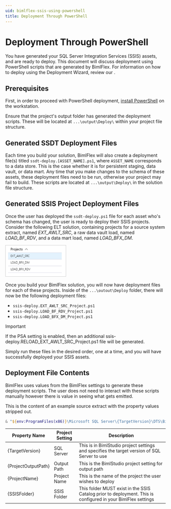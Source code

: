 ```yaml
---
uid: bimlflex-ssis-using-powershell
title: Deployment Through PowerShell
---
```

# Deployment Through PowerShell

<!-- TODO: Now walk-through yet for an SSIS Implementation.  
For a walk-through of creating a BimlFlex solution that targets SSIS, review the [](xref:bimlflex-synapse-implementation).
-->

You have generated your SQL Server Integration Services (SSIS) assets, and are ready to deploy. This document will discuss deployment using PowerShell scripts that are generated by BimlFlex. For information on how to deploy using the Deployment Wizard, review our [](xref:bimlflex-ssis-deployment-wizard).

## Prerequisites

First, in order to proceed with PowerShell deployment, [install PowerShell](https://docs.microsoft.com/en-us/powershell/scripting/install/installing-powershell?view=powershell-7) on the workstation.

Ensure that the project's output folder has generated the deployment scripts. These will be located at `...\output\Deploy\` within your project file structure.

## Generated SSDT Deployment Files

Each time you build your solution, BimlFlex will also create a deployment file(s) titled `ssdt-deploy.[ASSET_NAME].ps1`, where `ASSET_NAME` corresponds to a data store. This is the case whether it is for persistent staging, data vault, or data mart. Any time that you make changes to the schema of these assets, these deployment files need to be run, otherwise your project may fail to build. These scripts are located at `...\output\Deploy\` in the solution file structure.  

## Generated SSIS Project Deployment Files

Once the user has deployed the `ssdt-deploy.ps1` file for each asset who's schema has changed, the user is ready to deploy their SSIS projects. Consider the following ELT solution, containing projects for a source system extract, named *EXT_AWLT_SRC*, a raw data vault load, named *LOAD_BF_RDV*, and a data mart load, named *LOAD_BFX_DM*.

<img 
    src="images/eltprojectstructure.png"
    style="border: 1px solid #CCC;" 
    title="Apply Data Type Mappings Dialog Box" 
/>

Once you build your BimlFlex solution, you will now have deployment files for each of these projects. Inside of the `...\outout\Deploy` folder, there will now be the following deployment files:

* `ssis-deploy.EXT_AWLT_SRC_Project.ps1`
* `ssis-deploy.LOAD_BF_RDV_Project.ps1`
* `ssis-deploy.LOAD_BFX_DM_Project.ps1`

>[!IMPORTANT]
> If the PSA setting is enabled, then an additional ssis-deploy.RELOAD_EXT_AWLT_SRC_Project.ps1 file will be generated.

Simply run these files in the desired order, one at a time, and you will have successfully deployed your SSIS assets.

## Deployment File Contents

BimlFlex uses values from the BimlFlex settings to generate these deployment scripts. The user does not need to interact with these scripts manually however there is value in seeing what gets emitted.

This is the content of an example source extract with the property values stripped out.

```powershell
& "${env:ProgramFiles(x86)}\Microsoft SQL Server\{TargetVersion}\DTS\Binn\isdeploymentwizard.exe" /S /SP:"{ProjectOutputPath}\{ProjectName}\bin\{ProjectName}_Project.ispac" /DS:localhost /DP:"/{SSISFolder}/{ProjectName}/{ProjectName}_Project/"
```

| Property Name       | Project Setting | Description |
| ------------------- | --------------- | ----------- |
| {TargetVersion}     | SQL Server      | This is in BimlStudio project settings and specifies the target version of SQL Server to use |
| {ProjectOutputPath} | Output Path     | This is the BimlStudio project setting for output path |
| {ProjectName}       | Project Name    | This is the name of the project the user wishes to deploy |
| {SSISFolder}        | SSIS Folder     | This folder MUST exist in the SSIS Catalog prior to deployment. This is configured in your BimlFlex settings |

